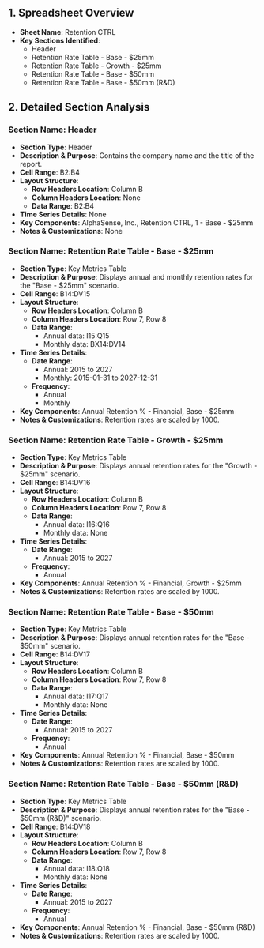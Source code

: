 ## 1. Spreadsheet Overview
- **Sheet Name**: Retention CTRL
- **Key Sections Identified**:
    - Header
    - Retention Rate Table - Base - $25mm
    - Retention Rate Table - Growth - $25mm
    - Retention Rate Table - Base - $50mm
    - Retention Rate Table - Base - $50mm (R&D)

## 2. Detailed Section Analysis

### Section Name: Header
- **Section Type**: Header
- **Description & Purpose**: Contains the company name and the title of the report.
- **Cell Range**: B2:B4
- **Layout Structure**:
    - **Row Headers Location**: Column B
    - **Column Headers Location**: None
    - **Data Range**: B2:B4
- **Time Series Details**: None
- **Key Components**: AlphaSense, Inc., Retention CTRL, 1 - Base - $25mm
- **Notes & Customizations**: None

### Section Name: Retention Rate Table - Base - $25mm
- **Section Type**: Key Metrics Table
- **Description & Purpose**: Displays annual and monthly retention rates for the "Base - $25mm" scenario.
- **Cell Range**: B14:DV15
- **Layout Structure**:
    - **Row Headers Location**: Column B
    - **Column Headers Location**: Row 7, Row 8
    - **Data Range**:
      - Annual data: I15:Q15
      - Monthly data: BX14:DV14
- **Time Series Details**:
    - **Date Range**:
      - Annual: 2015 to 2027
      - Monthly: 2015-01-31 to 2027-12-31
    - **Frequency**:
      - Annual
      - Monthly
- **Key Components**: Annual Retention % - Financial, Base - $25mm
- **Notes & Customizations**: Retention rates are scaled by 1000.

### Section Name: Retention Rate Table - Growth - $25mm
- **Section Type**: Key Metrics Table
- **Description & Purpose**: Displays annual retention rates for the "Growth - $25mm" scenario.
- **Cell Range**: B14:DV16
- **Layout Structure**:
    - **Row Headers Location**: Column B
    - **Column Headers Location**: Row 7, Row 8
    - **Data Range**:
      - Annual data: I16:Q16
      - Monthly data: None
- **Time Series Details**:
    - **Date Range**:
      - Annual: 2015 to 2027
    - **Frequency**:
      - Annual
- **Key Components**: Annual Retention % - Financial, Growth - $25mm
- **Notes & Customizations**: Retention rates are scaled by 1000.

### Section Name: Retention Rate Table - Base - $50mm
- **Section Type**: Key Metrics Table
- **Description & Purpose**: Displays annual retention rates for the "Base - $50mm" scenario.
- **Cell Range**: B14:DV17
- **Layout Structure**:
    - **Row Headers Location**: Column B
    - **Column Headers Location**: Row 7, Row 8
    - **Data Range**:
      - Annual data: I17:Q17
      - Monthly data: None
- **Time Series Details**:
    - **Date Range**:
      - Annual: 2015 to 2027
    - **Frequency**:
      - Annual
- **Key Components**: Annual Retention % - Financial, Base - $50mm
- **Notes & Customizations**: Retention rates are scaled by 1000.

### Section Name: Retention Rate Table - Base - $50mm (R&D)
- **Section Type**: Key Metrics Table
- **Description & Purpose**: Displays annual retention rates for the "Base - $50mm (R&D)" scenario.
- **Cell Range**: B14:DV18
- **Layout Structure**:
    - **Row Headers Location**: Column B
    - **Column Headers Location**: Row 7, Row 8
    - **Data Range**:
      - Annual data: I18:Q18
      - Monthly data: None
- **Time Series Details**:
    - **Date Range**:
      - Annual: 2015 to 2027
    - **Frequency**:
      - Annual
- **Key Components**: Annual Retention % - Financial, Base - $50mm (R&D)
- **Notes & Customizations**: Retention rates are scaled by 1000.
